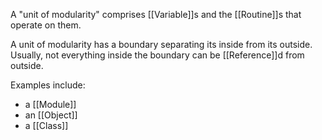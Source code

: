 A "unit of modularity" comprises [[Variable]]s and the [[Routine]]s that operate on them.

A unit of modularity has a boundary separating its inside from its outside. Usually, not everything inside the boundary can be [[Reference]]d from outside.

Examples include:

- a [[Module]]
- an [[Object]]
- a [[Class]]
